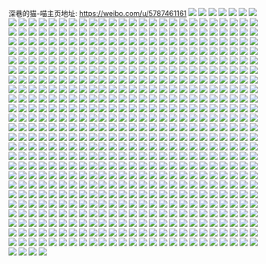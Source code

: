 深巷的猫-喵主页地址: https://weibo.com/u/5787461161 
![](https://wx4.sinaimg.cn/mw2000/006jFB1Lly1h9i7nn8jxaj335s1zgkjm.jpg) 
![](https://wx4.sinaimg.cn/mw2000/006jFB1Lly1h9i7npfl8xj32dc35sb2b.jpg) 
![](https://wx4.sinaimg.cn/mw2000/006jFB1Lly1h9i7nr2767j335s2dcb2a.jpg) 
![](https://wx4.sinaimg.cn/mw2000/006jFB1Lly1h9i7nux108j335s2dcnpf.jpg) 
![](https://wx4.sinaimg.cn/mw2000/006jFB1Lly1h9i7nj9hfej31401z47od.jpg) 
![](https://wx4.sinaimg.cn/mw2000/006jFB1Lly1h9i7nw8dfgj31401z4b29.jpg) 
![](https://wx4.sinaimg.cn/mw2000/006jFB1Lly1h9i7nxz7rxj335s2dcb2b.jpg) 
![](https://wx4.sinaimg.cn/mw2000/006jFB1Lly1h9i7nyks0gj31hc0u04h3.jpg) 
![](https://wx4.sinaimg.cn/mw2000/006jFB1Lly1h9i7nzbjqaj31hc0u0ngh.jpg) 
![](https://wx4.sinaimg.cn/mw2000/006jFB1Lly1h8zpqe78rdj32801o0x6r.jpg) 
![](https://wx4.sinaimg.cn/mw2000/006jFB1Lly1h90z1zqbo4j32801o0x6p.jpg) 
![](https://wx4.sinaimg.cn/mw2000/006jFB1Lly1h90z24pzhyj32801o0kjm.jpg) 
![](https://wx4.sinaimg.cn/mw2000/006jFB1Lly1h90z28lra7j33402c0qv5.jpg) 
![](https://wx4.sinaimg.cn/mw2000/006jFB1Lly1h90z2cy7b5j32801o0qv6.jpg) 
![](https://wx4.sinaimg.cn/mw2000/006jFB1Lly1h90z2hsp7aj32801o0kjm.jpg) 
![](https://wx4.sinaimg.cn/mw2000/006jFB1Lly1h8s3uwf9yhj335s2dc7wk.jpg) 
![](https://wx4.sinaimg.cn/mw2000/006jFB1Lly1h8s3uyw3yaj34682u8x6r.jpg) 
![](https://wx4.sinaimg.cn/mw2000/006jFB1Lly1h8s3v0q01ej335s2dcqv7.jpg) 
![](https://wx4.sinaimg.cn/mw2000/006jFB1Lly1h8s3v2753tj335s2dcb2b.jpg) 
![](https://wx4.sinaimg.cn/mw2000/006jFB1Lly1h8mzy79xqnj31o0280x6p.jpg) 
![](https://wx4.sinaimg.cn/mw2000/006jFB1Lly1h8mzyadaf1j31o02804qq.jpg) 
![](https://wx4.sinaimg.cn/mw2000/006jFB1Lly1h8mzyblhlcj31o02801ky.jpg) 
![](https://wx4.sinaimg.cn/mw2000/006jFB1Lly1h8mzycs2g6j31o02804qq.jpg) 
![](https://wx4.sinaimg.cn/mw2000/006jFB1Lly1h8mzye77vaj31o02801ky.jpg) 
![](https://wx4.sinaimg.cn/mw2000/006jFB1Lly1h8mzyf89v4j316q1xiqv5.jpg) 
![](https://wx4.sinaimg.cn/mw2000/006jFB1Lly1h84fg8i0t4j34682u8e84.jpg) 
![](https://wx4.sinaimg.cn/mw2000/006jFB1Lly1h84fga25ifj34682u8b2b.jpg) 
![](https://wx4.sinaimg.cn/mw2000/006jFB1Lly1h84fgbn6h4j34682u81kz.jpg) 
![](https://wx4.sinaimg.cn/mw2000/006jFB1Lly1h84fgd9ctfj34682u8hdv.jpg) 
![](https://wx4.sinaimg.cn/mw2000/006jFB1Lly1h84fgeuxpxj34682u8b2b.jpg) 
![](https://wx4.sinaimg.cn/mw2000/006jFB1Lly1h84fgh0e0nj34682u8b2c.jpg) 
![](https://wx4.sinaimg.cn/mw2000/006jFB1Lly1h84fgihkgmj34682u8u0z.jpg) 
![](https://wx4.sinaimg.cn/mw2000/006jFB1Lly1h84fgkg9icj34682u87wk.jpg) 
![](https://wx4.sinaimg.cn/mw2000/006jFB1Lly1h84fglpt9uj335s2dc1kz.jpg) 
![](https://wx4.sinaimg.cn/mw2000/006jFB1Lgy1h7qrkyauu9j32c0340b2c.jpg) 
![](https://wx4.sinaimg.cn/mw2000/006jFB1Lgy1h7qrl0l6kbj32c0340e83.jpg) 
![](https://wx4.sinaimg.cn/mw2000/006jFB1Lgy1h7qrl2geuoj32c03404qq.jpg) 
![](https://wx4.sinaimg.cn/mw2000/006jFB1Lgy1h7qrl45kx6j32c03404qq.jpg) 
![](https://wx4.sinaimg.cn/mw2000/006jFB1Lgy1h7qrldgstdj32c03407wi.jpg) 
![](https://wx4.sinaimg.cn/mw2000/006jFB1Lgy1h7qrl5y194j32c03407wi.jpg) 
![](https://wx4.sinaimg.cn/mw2000/006jFB1Lgy1h7qrl8be80j33402c01l0.jpg) 
![](https://wx4.sinaimg.cn/mw2000/006jFB1Lgy1h7qrla60kfj32c0340b2a.jpg) 
![](https://wx4.sinaimg.cn/mw2000/006jFB1Lgy1h7qrlbug9sj335s2dchdu.jpg) 
![](https://wx4.sinaimg.cn/mw2000/006jFB1Lly1h5zx7unvx9j335s2dc4ik.jpg) 
![](https://wx4.sinaimg.cn/mw2000/006jFB1Lly1h5zx7xp6iyj335s2dce81.jpg) 
![](https://wx4.sinaimg.cn/mw2000/006jFB1Lly1h5zx7z65n0j335s2dcqdu.jpg) 
![](https://wx4.sinaimg.cn/mw2000/006jFB1Lly1h5zx7zosxjj31kw16oavu.jpg) 
![](https://wx4.sinaimg.cn/mw2000/006jFB1Lly1h4p9y1v7jyj316o1kwnjn.jpg) 
![](https://wx4.sinaimg.cn/mw2000/006jFB1Lly1h4p9y7x8dpj31kw16o1kx.jpg) 
![](https://wx4.sinaimg.cn/mw2000/006jFB1Lly1h4p9yafburj316o1kw1kx.jpg) 
![](https://wx4.sinaimg.cn/mw2000/006jFB1Lly1h4p9ycltv2j316o1kwh8x.jpg) 
![](https://wx4.sinaimg.cn/mw2000/006jFB1Lly1h4p9ydx10uj316o1kwb1v.jpg) 
![](https://wx4.sinaimg.cn/mw2000/006jFB1Lly1h4p9yfpgmdj31kw16ou0u.jpg) 
![](https://wx4.sinaimg.cn/mw2000/006jFB1Lly1h4p9yh9ugnj316o1kw1kx.jpg) 
![](https://wx4.sinaimg.cn/mw2000/006jFB1Lly1h4p9yjnw0pj31kw16o7wh.jpg) 
![](https://wx4.sinaimg.cn/mw2000/006jFB1Lly1h4p9yl1df6j31kw16o7jb.jpg) 
![](https://wx4.sinaimg.cn/mw2000/006jFB1Lly1h3qjyqa7qcj335s35sx6r.jpg) 
![](https://wx4.sinaimg.cn/mw2000/006jFB1Lly1h3qjyu2cicj323v35tb2a.jpg) 
![](https://wx4.sinaimg.cn/mw2000/006jFB1Lly1h3qjyy384lj323v35t1ky.jpg) 
![](https://wx4.sinaimg.cn/mw2000/006jFB1Lly1h3qjz2ord2j323v35t7wi.jpg) 
![](https://wx4.sinaimg.cn/mw2000/006jFB1Lly1h071m7nbl3j332o21s7wi.jpg) 
![](https://wx4.sinaimg.cn/mw2000/006jFB1Lly1h071mccrtpj332o21se82.jpg) 
![](https://wx4.sinaimg.cn/mw2000/006jFB1Lly1h071mhk5etj321s32o1kz.jpg) 
![](https://wx4.sinaimg.cn/mw2000/006jFB1Lly1h071mmhj8rj332o21sx6q.jpg) 
![](https://wx4.sinaimg.cn/mw2000/006jFB1Lly1h071ms6duwj332o21sb2a.jpg) 
![](https://wx4.sinaimg.cn/mw2000/006jFB1Lly1h071mx0ardj332o21s4qq.jpg) 
![](https://wx4.sinaimg.cn/mw2000/006jFB1Lly1h071n0zbl9j321s32ox6q.jpg) 
![](https://wx4.sinaimg.cn/mw2000/006jFB1Lly1h071n65vkpj332o21snpe.jpg) 
![](https://wx4.sinaimg.cn/mw2000/006jFB1Lly1h071n9x5gyj332o21s4qq.jpg) 
![](https://wx4.sinaimg.cn/mw2000/006jFB1Lly1gz84kqzt11j30u0140h0q.jpg) 
![](https://wx4.sinaimg.cn/mw2000/006jFB1Lly1gz84krnmzej31400u0wrl.jpg) 
![](https://wx4.sinaimg.cn/mw2000/006jFB1Lly1gz84kssfyrj31400u0dww.jpg) 
![](https://wx4.sinaimg.cn/mw2000/006jFB1Lly1gz84kte3hlj30u0140dvv.jpg) 
![](https://wx4.sinaimg.cn/mw2000/006jFB1Lly1gz2hxfejwyj30u018zqeb.jpg) 
![](https://wx4.sinaimg.cn/mw2000/006jFB1Lly1gyyau3s6bpj30u011odor.jpg) 
![](https://wx4.sinaimg.cn/mw2000/006jFB1Lly1gyyau4ajnlj30u0140qb5.jpg) 
![](https://wx4.sinaimg.cn/mw2000/006jFB1Lly1gyyau5c3caj31400u0tko.jpg) 
![](https://wx4.sinaimg.cn/mw2000/006jFB1Lly1gyyau69lhdj30he0scgpn.jpg) 
![](https://wx4.sinaimg.cn/mw2000/006jFB1Lly1gyxa2o1x07j31400u0dlx.jpg) 
![](https://wx4.sinaimg.cn/mw2000/006jFB1Lly1gyxa2oi2dwj30u0140qcf.jpg) 
![](https://wx4.sinaimg.cn/mw2000/006jFB1Lly1gyxa2opqm9j30he0scgpn.jpg) 
![](https://wx4.sinaimg.cn/mw2000/006jFB1Lly1gyxa2pbzwjj30u0140tie.jpg) 
![](https://wx4.sinaimg.cn/mw2000/006jFB1Lly1gyxa2q33laj30u01407dn.jpg) 
![](https://wx4.sinaimg.cn/mw2000/006jFB1Lly1gyxa2r6qlbj30u0140wnf.jpg) 
![](https://wx4.sinaimg.cn/mw2000/006jFB1Lly1gykdcj7z4xj30u01407cw.jpg) 
![](https://wx4.sinaimg.cn/mw2000/006jFB1Lly1gykdclj58uj32dc35s4qq.jpg) 
![](https://wx4.sinaimg.cn/mw2000/006jFB1Lly1gyfc8t4ccej31400u0dqe.jpg) 
![](https://wx4.sinaimg.cn/mw2000/006jFB1Lly1gyfc8s1dwyj30w01u0n7d.jpg) 
![](https://wx4.sinaimg.cn/mw2000/006jFB1Lly1gyfc8tiiqzj30u0140k0t.jpg) 
![](https://wx4.sinaimg.cn/mw2000/006jFB1Lly1gyfc8uaj0wj31400u0wvr.jpg) 
![](https://wx4.sinaimg.cn/mw2000/006jFB1Lly1gyfc8skxgnj30w01u07cd.jpg) 
![](https://wx4.sinaimg.cn/mw2000/006jFB1Lly1gyfc8urqoqj31400u0n9r.jpg) 
![](https://wx4.sinaimg.cn/mw2000/006jFB1Lly1gyfc8vbd9uj30u0140dnk.jpg) 
![](https://wx4.sinaimg.cn/mw2000/006jFB1Lly1gyfc8x2wi9j34682u87wj.jpg) 
![](https://wx4.sinaimg.cn/mw2000/006jFB1Lly1gyfc8vma69j30pv1hc7gb.jpg) 
![](https://wx4.sinaimg.cn/mw2000/006jFB1Lgy1gxwaujy0q8j321s32oe82.jpg) 
![](https://wx4.sinaimg.cn/mw2000/006jFB1Lgy1gxwaunblx7j321s32ohdu.jpg) 
![](https://wx4.sinaimg.cn/mw2000/006jFB1Lgy1gxwaup90uoj31mo1zu4qp.jpg) 
![](https://wx4.sinaimg.cn/mw2000/006jFB1Lgy1gxwausq1b4j332o21sqv6.jpg) 
![](https://wx4.sinaimg.cn/mw2000/006jFB1Lgy1gxwav69dhnj332o21su0x.jpg) 
![](https://wx4.sinaimg.cn/mw2000/006jFB1Lgy1gxwauvz9nkj332o21skjm.jpg) 
![](https://wx4.sinaimg.cn/mw2000/006jFB1Lgy1gxwauz6r08j321s32ohdu.jpg) 
![](https://wx4.sinaimg.cn/mw2000/006jFB1Lgy1gxwav34lezj321s32okjm.jpg) 
![](https://wx4.sinaimg.cn/mw2000/006jFB1Lgy1gxwav9nw88j321s32o4qq.jpg) 
![](https://wx4.sinaimg.cn/mw2000/006jFB1Lgy1gxv0r0dwskj332o21su0x.jpg) 
![](https://wx4.sinaimg.cn/mw2000/006jFB1Lgy1gxv0r3jd2fj321s32ob2a.jpg) 
![](https://wx4.sinaimg.cn/mw2000/006jFB1Lgy1gxv0r6tqsaj332o21sqv6.jpg) 
![](https://wx4.sinaimg.cn/mw2000/006jFB1Lgy1gxv0r938vsj332o21sqv6.jpg) 
![](https://wx4.sinaimg.cn/mw2000/006jFB1Lgy1gxv0rkahqhj335s2dcb2c.jpg) 
![](https://wx4.sinaimg.cn/mw2000/006jFB1Lgy1gxv0rbf8gyj332o21sqv6.jpg) 
![](https://wx4.sinaimg.cn/mw2000/006jFB1Lgy1gxv0rdu9lhj321r33oqv6.jpg) 
![](https://wx4.sinaimg.cn/mw2000/006jFB1Lgy1gxv0rhfgbqj332o21s7wj.jpg) 
![](https://wx4.sinaimg.cn/mw2000/006jFB1Lgy1gxv0qxcgihj32tc240npd.jpg) 
![](https://wx4.sinaimg.cn/mw2000/006jFB1Lly1gxp8foy1qvj30u0140guj.jpg) 
![](https://wx4.sinaimg.cn/mw2000/006jFB1Lly1gxp8fpcn03j30u0140n2z.jpg) 
![](https://wx4.sinaimg.cn/mw2000/006jFB1Lly1gxcg80bkhsj321s32oqv5.jpg) 
![](https://wx4.sinaimg.cn/mw2000/006jFB1Lly1gxcg826dotj332o21snpe.jpg) 
![](https://wx4.sinaimg.cn/mw2000/006jFB1Lly1gxcg84fpbbj321s32o4qq.jpg) 
![](https://wx4.sinaimg.cn/mw2000/006jFB1Lly1gxcg86sbjcj332o21s7wi.jpg) 
![](https://wx4.sinaimg.cn/mw2000/006jFB1Lly1gxcg8ia03sj332o21s4qp.jpg) 
![](https://wx4.sinaimg.cn/mw2000/006jFB1Lly1gxcg8a2leij321s32o1ky.jpg) 
![](https://wx4.sinaimg.cn/mw2000/006jFB1Lly1gxcg8c8mrxj321s32ob2a.jpg) 
![](https://wx4.sinaimg.cn/mw2000/006jFB1Lly1gxcg8ebfb7j321s32o1ky.jpg) 
![](https://wx4.sinaimg.cn/mw2000/006jFB1Lly1gxcg8gmksej321s32ou0x.jpg) 
![](https://wx4.sinaimg.cn/mw2000/006jFB1Lly1gx9mtyitp0j332o21s4qq.jpg) 
![](https://wx4.sinaimg.cn/mw2000/006jFB1Lly1gx9mu2ws74j332o21snpd.jpg) 
![](https://wx4.sinaimg.cn/mw2000/006jFB1Lly1gx9mu4h1chj332o21s4qq.jpg) 
![](https://wx4.sinaimg.cn/mw2000/006jFB1Lly1gx9mu6p5o5j332o21s4qq.jpg) 
![](https://wx4.sinaimg.cn/mw2000/006jFB1Lly1gx9mu0vklij32c0340x6q.jpg) 
![](https://wx4.sinaimg.cn/mw2000/006jFB1Lly1gx9mu92wu4j332o21s1ky.jpg) 
![](https://wx4.sinaimg.cn/mw2000/006jFB1Lly1gx9mub95yzj332o21sqv5.jpg) 
![](https://wx4.sinaimg.cn/mw2000/006jFB1Lly1gx9mud1ysej332o21sb2a.jpg) 
![](https://wx4.sinaimg.cn/mw2000/006jFB1Lly1gx9muf8c2ej332o21s1ky.jpg) 
![](https://wx4.sinaimg.cn/mw2000/006jFB1Lly1gwmw6cjfmmj31400u0wmv.jpg) 
![](https://wx4.sinaimg.cn/mw2000/006jFB1Lly1gwmw6gwmvrj33402c01kz.jpg) 
![](https://wx4.sinaimg.cn/mw2000/006jFB1Lly1gwmw6ju22uj32ml22ix6p.jpg) 
![](https://wx4.sinaimg.cn/mw2000/006jFB1Lly1gwmw6nm5i9j32l61tce82.jpg) 
![](https://wx4.sinaimg.cn/mw2000/006jFB1Lly1gwmw6r74i0j32801o0b2a.jpg) 
![](https://wx4.sinaimg.cn/mw2000/006jFB1Lly1gwmw6v6z85j33402c01kz.jpg) 
![](https://wx4.sinaimg.cn/mw2000/006jFB1Lly1gwmw6xc1s5j30zi1bek7q.jpg) 
![](https://wx4.sinaimg.cn/mw2000/006jFB1Lly1gwmw71xpgqj34kg2204qs.jpg) 
![](https://wx4.sinaimg.cn/mw2000/006jFB1Lly1gwmw78n9vvj32801o07wi.jpg) 
![](https://wx4.sinaimg.cn/mw2000/006jFB1Lly1gw9srddxlxj334022okjm.jpg) 
![](https://wx4.sinaimg.cn/mw2000/006jFB1Lly1gw9srens2aj30ij0rsn39.jpg) 
![](https://wx4.sinaimg.cn/mw2000/006jFB1Lly1gw9srlnzfxj334022oqv6.jpg) 
![](https://wx4.sinaimg.cn/mw2000/006jFB1Lly1gw9srxi9v1j322o340x6r.jpg) 
![](https://wx4.sinaimg.cn/mw2000/006jFB1Lly1gw9sr4qka7j332o21skjl.jpg) 
![](https://wx4.sinaimg.cn/mw2000/006jFB1Lly1gw9ss7niwoj322o340u0z.jpg) 
![](https://wx4.sinaimg.cn/mw2000/006jFB1Lly1gw9sslhf3pj334022ohdv.jpg) 
![](https://wx4.sinaimg.cn/mw2000/006jFB1Lly1gw9ssu9zwsj322o340x6q.jpg) 
![](https://wx4.sinaimg.cn/mw2000/006jFB1Lly1gw9st5uxzoj334022ou0z.jpg) 
![](https://wx4.sinaimg.cn/mw2000/006jFB1Lly1gudkz2cbg2j634022oqv702.jpg) 
![](https://wx4.sinaimg.cn/mw2000/006jFB1Lly1gudkyxzyowj622o3401kz02.jpg) 
![](https://wx4.sinaimg.cn/mw2000/006jFB1Lly1gudkyzb1n8j634022ob2a02.jpg) 
![](https://wx4.sinaimg.cn/mw2000/006jFB1Lly1gudkz3npsij634022o1kz02.jpg) 
![](https://wx4.sinaimg.cn/mw2000/006jFB1Lly1gudkz63jumj622o340npe02.jpg) 
![](https://wx4.sinaimg.cn/mw2000/006jFB1Lly1gudkz7i74yj622o340e8402.jpg) 
![](https://wx4.sinaimg.cn/mw2000/006jFB1Lly1gudkz4td4dj622o340qv602.jpg) 
![](https://wx4.sinaimg.cn/mw2000/006jFB1Lly1gudkzao9uqj621o3404qs02.jpg) 
![](https://wx4.sinaimg.cn/mw2000/006jFB1Lly1gudkz93zorj634022ohdu02.jpg) 
![](https://wx4.sinaimg.cn/mw2000/006jFB1Lly1gtosiu3nifj31qo2bku0x.jpg) 
![](https://wx4.sinaimg.cn/mw2000/006jFB1Lly1gtosiv5ibzj31qo2bk4qq.jpg) 
![](https://wx4.sinaimg.cn/mw2000/006jFB1Lly1gt81quy52nj31qo2bk7wh.jpg) 
![](https://wx4.sinaimg.cn/mw2000/006jFB1Lly1gstitmjoaaj30o01hcn9m.jpg) 
![](https://wx4.sinaimg.cn/mw2000/006jFB1Lly1grqskmi768j30q51hc4qp.jpg) 
![](https://wx4.sinaimg.cn/mw2000/006jFB1Lly1grqskoqj9pj31hc0q51kx.jpg) 
![](https://wx4.sinaimg.cn/mw2000/006jFB1Lly1grjrcw0pa4j31401h07m3.jpg) 
![](https://wx4.sinaimg.cn/mw2000/006jFB1Lgy1gqqd0so7h4j31401h8kfx.jpg) 
![](https://wx4.sinaimg.cn/mw2000/006jFB1Lgy1gqqd0xnzn7j31qo2bkqv6.jpg) 
![](https://wx4.sinaimg.cn/mw2000/006jFB1Lgy1gqqd0z7wwvj31412gw7sq.jpg) 
![](https://wx4.sinaimg.cn/mw2000/006jFB1Lgy1gqqd18qietj31ho1zk7wj.jpg) 
![](https://wx4.sinaimg.cn/mw2000/006jFB1Lgy1gqo0s5s5uxj322o3407wk.jpg) 
![](https://wx4.sinaimg.cn/mw2000/006jFB1Lgy1gqo0sf8t7nj31400u04qp.jpg) 
![](https://wx4.sinaimg.cn/mw2000/006jFB1Lgy1gqo0s8q98sj3340340e85.jpg) 
![](https://wx4.sinaimg.cn/mw2000/006jFB1Lgy1gqo0sfzg4jj31400u0kjl.jpg) 
![](https://wx4.sinaimg.cn/mw2000/006jFB1Lgy1gqo0sijcjrj30u01401kt.jpg) 
![](https://wx4.sinaimg.cn/mw2000/006jFB1Lgy1gqo0seerboj322o340b2d.jpg) 
![](https://wx4.sinaimg.cn/mw2000/006jFB1Lgy1gqo0schwomj322o340qv8.jpg) 
![](https://wx4.sinaimg.cn/mw2000/006jFB1Lgy1gqo0shtxdkj32bk1qokjp.jpg) 
![](https://wx4.sinaimg.cn/mw2000/006jFB1Lgy1gqo0sajo4cj322o340x6s.jpg) 
![](https://wx4.sinaimg.cn/mw2000/006jFB1Lgy1gqnqjgbofrj34kg220hdw.jpg) 
![](https://wx4.sinaimg.cn/mw2000/006jFB1Lgy1gqnqjhhgeaj30u0140kjl.jpg) 
![](https://wx4.sinaimg.cn/mw2000/006jFB1Lgy1gqnqjifdtej31400u0qv5.jpg) 
![](https://wx4.sinaimg.cn/mw2000/006jFB1Lgy1gqnqjl04imj34kg220b2h.jpg) 
![](https://wx4.sinaimg.cn/mw2000/006jFB1Lgy1gqmjpw3obwj31400u0hdt.jpg) 
![](https://wx4.sinaimg.cn/mw2000/006jFB1Lgy1gqmjq0pjchj31400u0e82.jpg) 
![](https://wx4.sinaimg.cn/mw2000/006jFB1Lgy1gqmjq4f0tfj30u01401ky.jpg) 
![](https://wx4.sinaimg.cn/mw2000/006jFB1Lgy1gqmjqggmgtj34kg220b2g.jpg) 
![](https://wx4.sinaimg.cn/mw2000/006jFB1Lgy1gqmjrw5cm0j30u01401kx.jpg) 
![](https://wx4.sinaimg.cn/mw2000/006jFB1Lgy1gqmjqs1q62j32204kg7wo.jpg) 
![](https://wx4.sinaimg.cn/mw2000/006jFB1Lgy1gqmjr3rx1hj32204kgu13.jpg) 
![](https://wx4.sinaimg.cn/mw2000/006jFB1Lgy1gqmjrhunxcj31400u01ky.jpg) 
![](https://wx4.sinaimg.cn/mw2000/006jFB1Lgy1gqmjrrbbxgj30u0140u0x.jpg) 
![](https://wx4.sinaimg.cn/mw2000/006jFB1Lly1gqchl92qipj322o340x6v.jpg) 
![](https://wx4.sinaimg.cn/mw2000/006jFB1Lly1gqchlaaf9ij334022onpf.jpg) 
![](https://wx4.sinaimg.cn/mw2000/006jFB1Lly1gqchlbie56j322o340e84.jpg) 
![](https://wx4.sinaimg.cn/mw2000/006jFB1Lly1gqchld40fmj334022ob2c.jpg) 
![](https://wx4.sinaimg.cn/mw2000/006jFB1Lly1gqchl7a94ej334022ox6r.jpg) 
![](https://wx4.sinaimg.cn/mw2000/006jFB1Lly1gqchleibgkj334022o4qt.jpg) 
![](https://wx4.sinaimg.cn/mw2000/006jFB1Lly1gqchlfumbgj322o340qv9.jpg) 
![](https://wx4.sinaimg.cn/mw2000/006jFB1Lly1gqchlhgpokj334022okjq.jpg) 
![](https://wx4.sinaimg.cn/mw2000/006jFB1Lly1gqchli2zttj30u01407a4.jpg) 
![](https://wx4.sinaimg.cn/mw2000/006jFB1Lly1gq8wo6rritj321f220u0x.jpg) 
![](https://wx4.sinaimg.cn/mw2000/006jFB1Lly1gq7u7rfnfjj31402gwamk.jpg) 
![](https://wx4.sinaimg.cn/mw2000/006jFB1Lly1gq5zt1enx5j34kg2207wm.jpg) 
![](https://wx4.sinaimg.cn/mw2000/006jFB1Lly1gq5zt53hvaj32204kgb2h.jpg) 
![](https://wx4.sinaimg.cn/mw2000/006jFB1Lly1gq5zt7b3rsj34kg220qv9.jpg) 
![](https://wx4.sinaimg.cn/mw2000/006jFB1Lly1gq5zt9hhfqj34kg220u12.jpg) 
![](https://wx4.sinaimg.cn/mw2000/006jFB1Lly1gq5ztbybb4j32204kgnpi.jpg) 
![](https://wx4.sinaimg.cn/mw2000/006jFB1Lly1gq5zte2q2xj34kg220kjq.jpg) 
![](https://wx4.sinaimg.cn/mw2000/006jFB1Lly1gq5zqwslxdj30u01o0dk6.jpg) 
![](https://wx4.sinaimg.cn/mw2000/006jFB1Lly1gq5zqx5gf4j30u00mijv3.jpg) 
![](https://wx4.sinaimg.cn/mw2000/006jFB1Lly1gq2lc4olt4j31402gwdlv.jpg) 
![](https://wx4.sinaimg.cn/mw2000/006jFB1Lly1gq2lc5jn89j31402gwaw4.jpg) 
![](https://wx4.sinaimg.cn/mw2000/006jFB1Lly1gptv63ef54j32204kg1l2.jpg) 
![](https://wx4.sinaimg.cn/mw2000/006jFB1Lly1gptv7ecrvoj34kg220e86.jpg) 
![](https://wx4.sinaimg.cn/mw2000/006jFB1Lly1gptv7pvmd6j34kg2201l2.jpg) 
![](https://wx4.sinaimg.cn/mw2000/006jFB1Lly1gptv7wbkswj32204kgb2c.jpg) 
![](https://wx4.sinaimg.cn/mw2000/006jFB1Lly1gppezns9r8j322020xe82.jpg) 
![](https://wx4.sinaimg.cn/mw2000/006jFB1Lly1gppezpdevnj32203nrb2b.jpg) 
![](https://wx4.sinaimg.cn/mw2000/006jFB1Lly1gppezqsblvj32204kghdw.jpg) 
![](https://wx4.sinaimg.cn/mw2000/006jFB1Lly1gppezsi29cj34kg2204qu.jpg) 
![](https://wx4.sinaimg.cn/mw2000/006jFB1Lly1gp31yse94gj30u014chdt.jpg) 
![](https://wx4.sinaimg.cn/mw2000/006jFB1Lly1gp31yw5wc1j30u0140qv5.jpg) 
![](https://wx4.sinaimg.cn/mw2000/006jFB1Lly1gp31z0yw5ij30u01401ky.jpg) 
![](https://wx4.sinaimg.cn/mw2000/006jFB1Lly1gp31z3vfzbj30u0140qv5.jpg) 
![](https://wx4.sinaimg.cn/mw2000/006jFB1Lly1gp31z7kmlxj30u0140u0x.jpg) 
![](https://wx4.sinaimg.cn/mw2000/006jFB1Lly1gp31zamcjfj30u0140kjl.jpg) 
![](https://wx4.sinaimg.cn/mw2000/006jFB1Lly1gp0of9fvbxj334022o4qu.jpg) 
![](https://wx4.sinaimg.cn/mw2000/006jFB1Lly1gp0ofdu4laj334022o7wm.jpg) 
![](https://wx4.sinaimg.cn/mw2000/006jFB1Lly1gp0ofgiimfj334022onpf.jpg) 
![](https://wx4.sinaimg.cn/mw2000/006jFB1Lly1gp0ofjhtdqj334022okjp.jpg) 
![](https://wx4.sinaimg.cn/mw2000/006jFB1Lly1goysagmergj30u0140u0x.jpg) 
![](https://wx4.sinaimg.cn/mw2000/006jFB1Lly1goysahdfg2j30u014ctsb.jpg) 
![](https://wx4.sinaimg.cn/mw2000/006jFB1Lly1goysaezfmdj30u0140hdt.jpg) 
![](https://wx4.sinaimg.cn/mw2000/006jFB1Lly1goysai2kcjj30u014gtpv.jpg) 
![](https://wx4.sinaimg.cn/mw2000/006jFB1Lly1goysam50qxj30u0140x62.jpg) 
![](https://wx4.sinaimg.cn/mw2000/006jFB1Lly1goysan989jj30u0140qv5.jpg) 
![](https://wx4.sinaimg.cn/mw2000/006jFB1Lly1goysaj534mj30u014ghdt.jpg) 
![](https://wx4.sinaimg.cn/mw2000/006jFB1Lly1goysanwc2rj31400u0h9z.jpg) 
![](https://wx4.sinaimg.cn/mw2000/006jFB1Lly1goysal0xk2j31db334u0z.jpg) 
![](https://wx4.sinaimg.cn/mw2000/006jFB1Lly1gowyom826ij31og2io7wj.jpg) 
![](https://wx4.sinaimg.cn/mw2000/006jFB1Lly1gowynxk8cdj31og2io7wj.jpg) 
![](https://wx4.sinaimg.cn/mw2000/006jFB1Lly1gowynzk1zvj31og2iohdu.jpg) 
![](https://wx4.sinaimg.cn/mw2000/006jFB1Lly1gowyo1ha4bj31og2io7wi.jpg) 
![](https://wx4.sinaimg.cn/mw2000/006jFB1Lly1gowyojlr37j31og2io1kz.jpg) 
![](https://wx4.sinaimg.cn/mw2000/006jFB1Lly1gowyo5g9j2j31og2ionpe.jpg) 
![](https://wx4.sinaimg.cn/mw2000/006jFB1Lly1gowyoc8kmkj31og2iob2b.jpg) 
![](https://wx4.sinaimg.cn/mw2000/006jFB1Lly1gowyog2eg9j31og2iou0y.jpg) 
![](https://wx4.sinaimg.cn/mw2000/006jFB1Lly1gowynunb4bj32io1og1l0.jpg) 
![](https://wx4.sinaimg.cn/mw2000/006jFB1Lly1gou3axwlioj34kg2207wm.jpg) 
![](https://wx4.sinaimg.cn/mw2000/006jFB1Lly1gou3bqmuoaj34kg2204qv.jpg) 
![](https://wx4.sinaimg.cn/mw2000/006jFB1Lly1gou3cx0ba7j32204kge8a.jpg) 
![](https://wx4.sinaimg.cn/mw2000/006jFB1Lly1gou3d0il4vj32204kg1l1.jpg) 
![](https://wx4.sinaimg.cn/mw2000/006jFB1Lly1goqkmt75wuj32204kgu12.jpg) 
![](https://wx4.sinaimg.cn/mw2000/006jFB1Lly1goqkn1xjpuj34kg2201l1.jpg) 
![](https://wx4.sinaimg.cn/mw2000/006jFB1Lly1goqknds257j34kg220hdz.jpg) 
![](https://wx4.sinaimg.cn/mw2000/006jFB1Lly1goqknuei7uj34kg220b2e.jpg) 
![](https://wx4.sinaimg.cn/mw2000/006jFB1Lly1goev6p0evuj32204kghdv.jpg) 
![](https://wx4.sinaimg.cn/mw2000/006jFB1Lly1godgyopcf8j30o01hc1kx.jpg) 
![](https://wx4.sinaimg.cn/mw2000/006jFB1Lly1godgypwttyj30u01401kx.jpg) 
![](https://wx4.sinaimg.cn/mw2000/006jFB1Lly1go7r7qfscbj30o01hcwyq.jpg) 
![](https://wx4.sinaimg.cn/mw2000/006jFB1Lly1go5v7ic3o3j32204kgx6s.jpg) 
![](https://wx4.sinaimg.cn/mw2000/006jFB1Lly1gnqogxm9ruj31402gw4gt.jpg) 
![](https://wx4.sinaimg.cn/mw2000/006jFB1Lly1gnqqlr1uj6j31402gwkjl.jpg) 
![](https://wx4.sinaimg.cn/mw2000/006jFB1Lly1gnqqlwo1jvj31402gwu0x.jpg) 
![](https://wx4.sinaimg.cn/mw2000/006jFB1Lly1gnqqm1ljlpj30o01hc1kx.jpg) 
![](https://wx4.sinaimg.cn/mw2000/006jFB1Lly1gnpxo3awifj34kg220u11.jpg) 
![](https://wx4.sinaimg.cn/mw2000/006jFB1Lly1gnpxolxewhj34kg2201l3.jpg) 
![](https://wx4.sinaimg.cn/mw2000/006jFB1Lly1gnpxoxap5hj34kg220hdy.jpg) 
![](https://wx4.sinaimg.cn/mw2000/006jFB1Lly1gnpxp6shfuj34kg2204qs.jpg) 
![](https://wx4.sinaimg.cn/mw2000/006jFB1Lly1gnpxpaqpqvj30u0140e81.jpg) 
![](https://wx4.sinaimg.cn/mw2000/006jFB1Lly1gnpxpp1h7lj32204kg7wn.jpg) 
![](https://wx4.sinaimg.cn/mw2000/006jFB1Lly1gnpxq2nl8pj34kg220qv9.jpg) 
![](https://wx4.sinaimg.cn/mw2000/006jFB1Lly1gnpxqn2h1dj34kg220hdz.jpg) 
![](https://wx4.sinaimg.cn/mw2000/006jFB1Lly1gnpxr3hy7xj34kg220e87.jpg) 
![](https://wx4.sinaimg.cn/mw2000/006jFB1Lly1gnkduc3rvmj30eu0m8jtx.jpg) 
![](https://wx4.sinaimg.cn/mw2000/006jFB1Lly1gnfxuoc44tj30ku0fewoq.jpg) 
![](https://wx4.sinaimg.cn/mw2000/006jFB1Lly1gn1eiust1mj30qg16y4ab.jpg) 
![](https://wx4.sinaimg.cn/mw2000/006jFB1Lly1gn1eiv8k2fj30as06jaac.jpg) 
![](https://wx4.sinaimg.cn/mw2000/006jFB1Lly1gn1eivexm3j30b006974m.jpg) 
![](https://wx4.sinaimg.cn/mw2000/006jFB1Lly1gn1eivmxg6j30qa140ana.jpg) 
![](https://wx4.sinaimg.cn/mw2000/006jFB1Lly1gmuhboas95j30u01407wh.jpg) 
![](https://wx4.sinaimg.cn/mw2000/006jFB1Lly1gmuhboxpouj30u01404qp.jpg) 
![](https://wx4.sinaimg.cn/mw2000/006jFB1Lly1gmuhbpdx3nj30u01404qp.jpg) 
![](https://wx4.sinaimg.cn/mw2000/006jFB1Lly1gmuhbpw0pxj30u01401kx.jpg) 
![](https://wx4.sinaimg.cn/mw2000/006jFB1Lly1gmhr4z5udvj30u01404qp.jpg) 
![](https://wx4.sinaimg.cn/mw2000/006jFB1Lly1gmhr4zoznqj30u01404qp.jpg) 
![](https://wx4.sinaimg.cn/mw2000/006jFB1Lly1gmhr504b4lj30u01404qp.jpg) 
![](https://wx4.sinaimg.cn/mw2000/006jFB1Lly1gmhr50tc2fj30u0140kir.jpg) 
![](https://wx4.sinaimg.cn/mw2000/006jFB1Lly1gmbve5cg0pj32zs400e87.jpg) 
![](https://wx4.sinaimg.cn/mw2000/006jFB1Lly1gm7bfpgnmjj30u0140no7.jpg) 
![](https://wx4.sinaimg.cn/mw2000/006jFB1Lly1gm7bfq77bbj30u01404qp.jpg) 
![](https://wx4.sinaimg.cn/mw2000/006jFB1Lly1gm7bfqm8lhj30u0140b18.jpg) 
![](https://wx4.sinaimg.cn/mw2000/006jFB1Lly1gm7bfr3ihxj30u0140e81.jpg) 
![](https://wx4.sinaimg.cn/mw2000/006jFB1Lly1gm7bfrmfn8j30u01404q1.jpg) 
![](https://wx4.sinaimg.cn/mw2000/006jFB1Lly1gm7bfs63byj30u0140e81.jpg) 
![](https://wx4.sinaimg.cn/mw2000/006jFB1Lly1gm7bfso39vj30u01404qp.jpg) 
![](https://wx4.sinaimg.cn/mw2000/006jFB1Lly1gm7bft84o8j30u01404pr.jpg) 
![](https://wx4.sinaimg.cn/mw2000/006jFB1Lly1gm7bftlwwdj30u0140h8q.jpg) 
![](https://wx4.sinaimg.cn/mw2000/006jFB1Lly1glteycjdd8j33342bc4qr.jpg) 
![](https://wx4.sinaimg.cn/mw2000/006jFB1Lly1glteydy0jtj33342bcx6q.jpg) 
![](https://wx4.sinaimg.cn/mw2000/006jFB1Lly1glteyfqunoj32bc3344qr.jpg) 
![](https://wx4.sinaimg.cn/mw2000/006jFB1Lly1glteyg8b7tj30on1hcavf.jpg) 
![](https://wx4.sinaimg.cn/mw2000/006jFB1Lly1glm6cokiamj33342bcb2b.jpg) 
![](https://wx4.sinaimg.cn/mw2000/006jFB1Lly1glm6dldx6dj33342bcnpf.jpg) 
![](https://wx4.sinaimg.cn/mw2000/006jFB1Lly1gllbobm217j32bc334npf.jpg) 
![](https://wx4.sinaimg.cn/mw2000/006jFB1Lly1gllbofwhs0j32bc334x6r.jpg) 
![](https://wx4.sinaimg.cn/mw2000/006jFB1Lly1gllbohxrqgj30u0140b29.jpg) 
![](https://wx4.sinaimg.cn/mw2000/006jFB1Lly1gllbokqjowj31ry1sckjm.jpg) 
![](https://wx4.sinaimg.cn/mw2000/006jFB1Lly1glhmsnnt8gj32bc3341kz.jpg) 
![](https://wx4.sinaimg.cn/mw2000/006jFB1Lly1glhmspa48jj30on1hce2i.jpg) 
![](https://wx4.sinaimg.cn/mw2000/006jFB1Lly1gl4wjwgmu8j32bc3341kz.jpg) 
![](https://wx4.sinaimg.cn/mw2000/006jFB1Lly1gl4wjzgbosj32bc334e83.jpg) 
![](https://wx4.sinaimg.cn/mw2000/006jFB1Lly1gl4wk23d0wj32bc334qv6.jpg) 
![](https://wx4.sinaimg.cn/mw2000/006jFB1Lly1gl4wk4gzc5j33342bc7wi.jpg) 
![](https://wx4.sinaimg.cn/mw2000/006jFB1Lly1gl2eci955ij30go0gowey.jpg) 
![](https://wx4.sinaimg.cn/mw2000/006jFB1Lly1gkwkieiuhpj33342bckjp.jpg) 
![](https://wx4.sinaimg.cn/mw2000/006jFB1Lly1gkwkigw4orj32bc334e82.jpg) 
![](https://wx4.sinaimg.cn/mw2000/006jFB1Lly1gkqo2x0yidj33342bchdu.jpg) 
![](https://wx4.sinaimg.cn/mw2000/006jFB1Lly1gkqo303w4cj33342bcnpe.jpg) 
![](https://wx4.sinaimg.cn/mw2000/006jFB1Lly1gkqo34khtej32bc3347wj.jpg) 
![](https://wx4.sinaimg.cn/mw2000/006jFB1Lly1gkqo36r58ej32bc3341kz.jpg) 
![](https://wx4.sinaimg.cn/mw2000/006jFB1Lly1gkp0rv56o6j32bc3344qr.jpg) 
![](https://wx4.sinaimg.cn/mw2000/006jFB1Lly1gkp0ryve8ej32bc334npe.jpg) 
![](https://wx4.sinaimg.cn/mw2000/006jFB1Lly1gkp0s447lqj32bc334e83.jpg) 
![](https://wx4.sinaimg.cn/mw2000/006jFB1Lly1gkp0s6918oj32bc3344qq.jpg) 
![](https://wx4.sinaimg.cn/mw2000/006jFB1Lly1gkn6n7v59vj32bc334npf.jpg) 
![](https://wx4.sinaimg.cn/mw2000/006jFB1Lly1gkn6nba4opj32bc334b2b.jpg) 
![](https://wx4.sinaimg.cn/mw2000/006jFB1Lly1gkgstrqf6mj33342bckjm.jpg) 
![](https://wx4.sinaimg.cn/mw2000/006jFB1Lly1gkgstvbhw9j32bc3344qq.jpg) 
![](https://wx4.sinaimg.cn/mw2000/006jFB1Lly1gkgstz9q2dj32bc3347wi.jpg) 
![](https://wx4.sinaimg.cn/mw2000/006jFB1Lly1gkgsu54y74j32bc334b2b.jpg) 
![](https://wx4.sinaimg.cn/mw2000/006jFB1Lly1gke3xyc0ypj32bc334qv6.jpg) 
![](https://wx4.sinaimg.cn/mw2000/006jFB1Lly1gke3y2nw56j32bc334qv6.jpg) 
![](https://wx4.sinaimg.cn/mw2000/006jFB1Lly1gke3y6dymhj32bc3341kz.jpg) 
![](https://wx4.sinaimg.cn/mw2000/006jFB1Lly1gke3y9nyimj32bc334qv6.jpg) 
![](https://wx4.sinaimg.cn/mw2000/006jFB1Lly1gk8vih15ybj32bc334b2a.jpg) 
![](https://wx4.sinaimg.cn/mw2000/006jFB1Lly1gk8vil4emdj33342bc4qr.jpg) 
![](https://wx4.sinaimg.cn/mw2000/006jFB1Lly1gk8vioag9sj32bc3341kz.jpg) 
![](https://wx4.sinaimg.cn/mw2000/006jFB1Lly1gk8vipqrhoj30u0140khx.jpg) 
![](https://wx4.sinaimg.cn/mw2000/006jFB1Lly1gk6zcfj2ocj32bc334e82.jpg) 
![](https://wx4.sinaimg.cn/mw2000/006jFB1Lly1gk6zchpzwgj32bc334kjm.jpg) 
![](https://wx4.sinaimg.cn/mw2000/006jFB1Lly1gk6zcjepe8j32bc334b2a.jpg) 
![](https://wx4.sinaimg.cn/mw2000/006jFB1Lly1gk6zckh9hrj30u01407wh.jpg) 
![](https://wx4.sinaimg.cn/mw2000/006jFB1Lly1gjx7bwvsu6j31400u0e81.jpg) 
![](https://wx4.sinaimg.cn/mw2000/006jFB1Lly1gjx7bxj3arj30u01407wh.jpg) 
![](https://wx4.sinaimg.cn/mw2000/006jFB1Lly1gjx7byfa3yj31400u07wh.jpg) 
![](https://wx4.sinaimg.cn/mw2000/006jFB1Lly1gjx7bz252oj31400u0e81.jpg) 
![](https://wx4.sinaimg.cn/mw2000/006jFB1Lly1gjx7bzo4h8j31400u0e81.jpg) 
![](https://wx4.sinaimg.cn/mw2000/006jFB1Lly1gjx7c13iwyj30u01401kx.jpg) 
![](https://wx4.sinaimg.cn/mw2000/006jFB1Lly1gjrb4emdzlj31400u0kjl.jpg) 
![](https://wx4.sinaimg.cn/mw2000/006jFB1Lly1gjrb4fh719j30u0140e81.jpg) 
![](https://wx4.sinaimg.cn/mw2000/006jFB1Lly1gjmrzr9qzsj30u0140hcv.jpg) 
![](https://wx4.sinaimg.cn/mw2000/006jFB1Lly1gja4njjnz8j30ov0znav7.jpg) 
![](https://wx4.sinaimg.cn/mw2000/006jFB1Lly1gja4nk88r0j30u0140wxi.jpg) 
![](https://wx4.sinaimg.cn/mw2000/006jFB1Lly1gja4nlawgwj30u01404qp.jpg) 
![](https://wx4.sinaimg.cn/mw2000/006jFB1Lly1gja4nmbkc9j30u01404qp.jpg) 
![](https://wx4.sinaimg.cn/mw2000/006jFB1Lly1gj584vvnxjj32bc3347wm.jpg) 
![](https://wx4.sinaimg.cn/mw2000/006jFB1Lly1gj584yc0r5j32bc334x6q.jpg) 
![](https://wx4.sinaimg.cn/mw2000/006jFB1Lly1giqicud55dj33342bcx6r.jpg) 
![](https://wx4.sinaimg.cn/mw2000/006jFB1Lly1giqid04zi9j32bc3341kz.jpg) 
![](https://wx4.sinaimg.cn/mw2000/006jFB1Lly1gioudynsiaj31400u0qq6.jpg) 
![](https://wx4.sinaimg.cn/mw2000/006jFB1Lly1gika2jb7d4j32bc3341kz.jpg) 
![](https://wx4.sinaimg.cn/mw2000/006jFB1Lly1gika2ooatzj32bc334npf.jpg) 
![](https://wx4.sinaimg.cn/mw2000/006jFB1Lly1gihyw4voaaj33342bc1l2.jpg) 
![](https://wx4.sinaimg.cn/mw2000/006jFB1Lly1gihywcdxhbj32bc334b2b.jpg) 
![](https://wx4.sinaimg.cn/mw2000/006jFB1Lly1gihywiidbrj31w02ioqv6.jpg) 
![](https://wx4.sinaimg.cn/mw2000/006jFB1Lly1gihywlsnbkj30u01407wh.jpg) 
![](https://wx4.sinaimg.cn/mw2000/006jFB1Lly1gigxd8bzg9j32bc334kjn.jpg) 
![](https://wx4.sinaimg.cn/mw2000/006jFB1Lly1gi3f09x1m4j30u01407wh.jpg) 
![](https://wx4.sinaimg.cn/mw2000/006jFB1Lly1gi3f0bqu2qj30u01401kx.jpg) 
![](https://wx4.sinaimg.cn/mw2000/006jFB1Lly1ghcsjhxoivj31400u01kx.jpg) 
![](https://wx4.sinaimg.cn/mw2000/006jFB1Lly1ghcsjjig7oj31400u0e81.jpg) 
![](https://wx4.sinaimg.cn/mw2000/006jFB1Lly1ghbf7x8kssj30u0140npd.jpg) 
![](https://wx4.sinaimg.cn/mw2000/006jFB1Lly1ghbf7w7g4qj31400u0e81.jpg) 
![](https://wx4.sinaimg.cn/mw2000/006jFB1Lly1ghbf7ycxmxj30u01404qp.jpg) 
![](https://wx4.sinaimg.cn/mw2000/006jFB1Lly1ghbf7zj1iaj31400u07wh.jpg) 
![](https://wx4.sinaimg.cn/mw2000/006jFB1Lly1ggxhcfae1aj30u01t04h6.jpg) 
![](https://wx4.sinaimg.cn/mw2000/006jFB1Lly1ggrdqo1yt9j30at09awez.jpg) 
![](https://wx4.sinaimg.cn/mw2000/006jFB1Lly1ggh8y6si84j33k02dc7wj.jpg) 
![](https://wx4.sinaimg.cn/mw2000/006jFB1Lly1ggh8ykzgalj33k02dcx6u.jpg) 
![](https://wx4.sinaimg.cn/mw2000/006jFB1Lly1gg7o707d8bj32dc3k0nph.jpg) 
![](https://wx4.sinaimg.cn/mw2000/006jFB1Lly1gg7o6mcgqwj33k02dc4qt.jpg) 
![](https://wx4.sinaimg.cn/mw2000/006jFB1Lly1gg7o6qs1k4j33k02dchdw.jpg) 
![](https://wx4.sinaimg.cn/mw2000/006jFB1Lly1gg7o6v4twhj33k02dc4qs.jpg) 
![](https://wx4.sinaimg.cn/mw2000/006jFB1Lly1gg7o6h1nwkj33k02dc1kz.jpg) 
![](https://wx4.sinaimg.cn/mw2000/006jFB1Lly1gg7o739w94j334022s1kz.jpg) 
![](https://wx4.sinaimg.cn/mw2000/006jFB1Lly1gg7o76cihmj334022sx6r.jpg) 
![](https://wx4.sinaimg.cn/mw2000/006jFB1Lly1gg7o78nw3xj322l340u0y.jpg) 
![](https://wx4.sinaimg.cn/mw2000/006jFB1Lly1gg7o7ak8rfj322l3404qq.jpg) 
![](https://wx4.sinaimg.cn/mw2000/006jFB1Lly1gfu1biuteuj30u01t0dla.jpg) 
![](https://wx4.sinaimg.cn/mw2000/006jFB1Lly1gfrm509lwqj30u0140x0g.jpg) 
![](https://wx4.sinaimg.cn/mw2000/006jFB1Lly1gfrm50xj3bj31400u0kjl.jpg) 
![](https://wx4.sinaimg.cn/mw2000/006jFB1Lly1gflvxhtrkrj30i011gndl.jpg) 
![](https://wx4.sinaimg.cn/mw2000/006jFB1Lly1gflvxjs65mj30u0140b29.jpg) 
![](https://wx4.sinaimg.cn/mw2000/006jFB1Lly1gflvxosuvqj30u0140tyg.jpg) 
![](https://wx4.sinaimg.cn/mw2000/006jFB1Lly1gflvxkldckj30u01407wh.jpg) 
![](https://wx4.sinaimg.cn/mw2000/006jFB1Lly1gflvxikrbgj30u0140b29.jpg) 
![](https://wx4.sinaimg.cn/mw2000/006jFB1Lly1gflvxlmhzmj30u01407wh.jpg) 
![](https://wx4.sinaimg.cn/mw2000/006jFB1Lly1gflvxo5wwoj30u0140kgg.jpg) 
![](https://wx4.sinaimg.cn/mw2000/006jFB1Lly1gflvxmsrmqj30u01407wh.jpg) 
![](https://wx4.sinaimg.cn/mw2000/006jFB1Lly1gflvxni9lqj30u01407wh.jpg) 
![](https://wx4.sinaimg.cn/mw2000/006jFB1Lly1gf5jy6itqij32bc334hdu.jpg) 
![](https://wx4.sinaimg.cn/mw2000/006jFB1Lly1ge2unjib2oj34hq37ke8b.jpg) 
![](https://wx4.sinaimg.cn/mw2000/006jFB1Lly1ge2unp8ve0j32uf49m1l6.jpg) 
![](https://wx4.sinaimg.cn/mw2000/006jFB1Lly1ge2unuttnxj337k4tche6.jpg) 
![](https://wx4.sinaimg.cn/mw2000/006jFB1Lly1ge2uo1kb8lj31902804qp.jpg) 
![](https://wx4.sinaimg.cn/mw2000/006jFB1Lly1ge2uo2ytoxj31d41vae81.jpg) 
![](https://wx4.sinaimg.cn/mw2000/006jFB1Lly1ge2unzxj52j337k4tce8c.jpg) 
![](https://wx4.sinaimg.cn/mw2000/006jFB1Lly1ge2uo27cirj31o0140u0x.jpg) 
![](https://wx4.sinaimg.cn/mw2000/006jFB1Lly1ge2unl0gdlj31401o0qv5.jpg) 
![](https://wx4.sinaimg.cn/mw2000/006jFB1Lly1ge2uo6ocdkj34tc37khe6.jpg) 
![](https://wx4.sinaimg.cn/mw2000/006jFB1Lly1gds2o35dq4j32bc3347wl.jpg) 
![](https://wx4.sinaimg.cn/mw2000/006jFB1Lly1gds2o4n3hnj30u0140djl.jpg) 
![](https://wx4.sinaimg.cn/mw2000/006jFB1Lly1gds2o4xv3mj30u0190qa6.jpg) 
![](https://wx4.sinaimg.cn/mw2000/006jFB1Lly1gds2o5qsu6j30u01407wh.jpg) 
![](https://wx4.sinaimg.cn/mw2000/006jFB1Lly1gdr25qbpbsj30u0140e81.jpg) 
![](https://wx4.sinaimg.cn/mw2000/006jFB1Lly1gdr25rql4aj33342bchdw.jpg) 
![](https://wx4.sinaimg.cn/mw2000/006jFB1Lly1gdp1d99jzkj30u0140b29.jpg) 
![](https://wx4.sinaimg.cn/mw2000/006jFB1Lly1gdp1dkbn06j33342bckjn.jpg) 
![](https://wx4.sinaimg.cn/mw2000/006jFB1Lly1gdec06j5vbj30u01t0ain.jpg) 
![](https://wx4.sinaimg.cn/mw2000/006jFB1Lly1gdec15k2voj33342bcqv9.jpg) 
![](https://wx4.sinaimg.cn/mw2000/006jFB1Lly1gdec1aqtprj30u01401kx.jpg) 
![](https://wx4.sinaimg.cn/mw2000/006jFB1Lly1gdec1fy305j30u01404p4.jpg) 
![](https://wx4.sinaimg.cn/mw2000/006jFB1Lly1gd9r6v9mhcj33342bcqv9.jpg) 
![](https://wx4.sinaimg.cn/mw2000/006jFB1Lly1gd9r6wvu7fj33342bcu0y.jpg) 
![](https://wx4.sinaimg.cn/mw2000/006jFB1Lly1gd7bigxb6pj33342bcx6t.jpg) 
![](https://wx4.sinaimg.cn/mw2000/006jFB1Lly1gd7biiicq9j33342bcx6s.jpg) 
![](https://wx4.sinaimg.cn/mw2000/006jFB1Lly1gd04oy4j2hj30ty12enly.jpg) 
![](https://wx4.sinaimg.cn/mw2000/006jFB1Lly1gcuujzhu7zj32bc334e82.jpg) 
![](https://wx4.sinaimg.cn/mw2000/006jFB1Lly1gcuuk2ymiqj33342bc1l0.jpg) 
![](https://wx4.sinaimg.cn/mw2000/006jFB1Lly1gcuuk4xy3lj33342bcx6t.jpg) 
![](https://wx4.sinaimg.cn/mw2000/006jFB1Lly1gcuuk6njzlj33342bcx6s.jpg) 
![](https://wx4.sinaimg.cn/mw2000/006jFB1Lly1gcmhake1bgj33342bckjn.jpg) 
![](https://wx4.sinaimg.cn/mw2000/006jFB1Lly1gcmham921yj32bc334qv6.jpg) 
![](https://wx4.sinaimg.cn/mw2000/006jFB1Lly1gck07whs5sj30c80c8wep.jpg) 
![](https://wx4.sinaimg.cn/mw2000/006jFB1Lly1gcdmrf03fwj30u01401kx.jpg) 
![](https://wx4.sinaimg.cn/mw2000/006jFB1Lly1gcdmrfjsg3j30u0140kir.jpg) 
![](https://wx4.sinaimg.cn/mw2000/006jFB1Lly1gbvnvwr8efj33342bcnph.jpg) 
![](https://wx4.sinaimg.cn/mw2000/006jFB1Lly1gbehpaxqc0j31t00u04qp.jpg) 
![](https://wx4.sinaimg.cn/mw2000/006jFB1Lly1gb6n76421oj32bc334npf.jpg) 
![](https://wx4.sinaimg.cn/mw2000/006jFB1Lly1gb6n77546sj30u0140b0j.jpg) 
![](https://wx4.sinaimg.cn/mw2000/006jFB1Lly1gb6n78e0ktj31400u0b29.jpg) 
![](https://wx4.sinaimg.cn/mw2000/006jFB1Lly1gb6n7av0muj33342bc1kz.jpg) 
![](https://wx4.sinaimg.cn/mw2000/006jFB1Lly1gb03ybv6npj32bc3344qr.jpg) 
![](https://wx4.sinaimg.cn/mw2000/006jFB1Lly1gb03ygfknwj30u0140niw.jpg) 
![](https://wx4.sinaimg.cn/mw2000/006jFB1Lly1ga5jjlkywlj315o15o1kx.jpg) 
![](https://wx4.sinaimg.cn/mw2000/006jFB1Lly1ga5jjn2k6ej30u0140gox.jpg) 
![](https://wx4.sinaimg.cn/mw2000/006jFB1Lly1ga5jjmq6ndj315o1qi7wh.jpg) 
![](https://wx4.sinaimg.cn/mw2000/006jFB1Lly1ga5jjpzlsij33342bc4qv.jpg) 
![](https://wx4.sinaimg.cn/mw2000/006jFB1Lly1ga5jk40ckgj30u01401kx.jpg) 
![](https://wx4.sinaimg.cn/mw2000/006jFB1Lly1ga5jjtjrypj33342bcqv7.jpg) 
![](https://wx4.sinaimg.cn/mw2000/006jFB1Lly1ga5jjm3z0ij315o1qi4qp.jpg) 
![](https://wx4.sinaimg.cn/mw2000/006jFB1Lly1ga5jjn8rh3j30u0140tbo.jpg) 
![](https://wx4.sinaimg.cn/mw2000/006jFB1Lly1ga5jjvlhm4j33342bce86.jpg) 
![](https://wx4.sinaimg.cn/mw2000/006jFB1Lly1g9g6k28whwj30u01hc7ih.jpg) 
![](https://wx4.sinaimg.cn/mw2000/006jFB1Lly1g9g6k2im78j30j60y37af.jpg) 
![](https://wx4.sinaimg.cn/mw2000/006jFB1Lly1g9g6k4thu0j33342bc7wr.jpg) 
![](https://wx4.sinaimg.cn/mw2000/006jFB1Lly1g9g6k6n89gj33342bcu12.jpg) 
![](https://wx4.sinaimg.cn/mw2000/006jFB1Lly1g97vk0mkp2j31w02ioe81.jpg) 
![](https://wx4.sinaimg.cn/mw2000/006jFB1Lly1g904k50g70j33k02o0u0z.jpg) 
![](https://wx4.sinaimg.cn/mw2000/006jFB1Lly1g904k8zyfsj33k02o0qv7.jpg) 
![](https://wx4.sinaimg.cn/mw2000/006jFB1Lly1g904kbdq8mj33k02o01kz.jpg) 
![](https://wx4.sinaimg.cn/mw2000/006jFB1Lly1g904kdfh1pj33k02o01ky.jpg) 
![](https://wx4.sinaimg.cn/mw2000/006jFB1Lly1g904kh6regj33k02o0x6r.jpg) 
![](https://wx4.sinaimg.cn/mw2000/006jFB1Lly1g904kka19oj33k02o0qv7.jpg) 
![](https://wx4.sinaimg.cn/mw2000/006jFB1Lly1g8buxasof6j31o01901ky.jpg) 
![](https://wx4.sinaimg.cn/mw2000/006jFB1Lly1g8buxbnr42j318w1o0npd.jpg) 
![](https://wx4.sinaimg.cn/mw2000/006jFB1Lly1g8buxe5o5wj31o01901ky.jpg) 
![](https://wx4.sinaimg.cn/mw2000/006jFB1Lly1g8buxfpniuj32bc3347wk.jpg) 
![](https://wx4.sinaimg.cn/mw2000/006jFB1Lly1g8buxj41f6j32io1w07wi.jpg) 
![](https://wx4.sinaimg.cn/mw2000/006jFB1Lly1g8buxkh5u0j32bc334qv7.jpg) 
![](https://wx4.sinaimg.cn/mw2000/006jFB1Lly1g8buxnl173j33342bcu17.jpg) 
![](https://wx4.sinaimg.cn/mw2000/006jFB1Lly1g8buxp6mehj32bc334qv7.jpg) 
![](https://wx4.sinaimg.cn/mw2000/006jFB1Lly1g8buxqn96lj32bc3341kz.jpg) 
![](https://wx4.sinaimg.cn/mw2000/006jFB1Lly1g85hto326lj32o03k0qv6.jpg) 
![](https://wx4.sinaimg.cn/mw2000/006jFB1Lly1g85htqkptij32o03k07wj.jpg) 
![](https://wx4.sinaimg.cn/mw2000/006jFB1Lly1g85htstdqpj32o03k0qv6.jpg) 
![](https://wx4.sinaimg.cn/mw2000/006jFB1Lly1g85htww8amj32o03k0b2b.jpg) 
![](https://wx4.sinaimg.cn/mw2000/006jFB1Lly1g82nqj43i9j32o03k0hdw.jpg) 
![](https://wx4.sinaimg.cn/mw2000/006jFB1Lly1g82nqmlyj3j31w02ioe81.jpg) 
![](https://wx4.sinaimg.cn/mw2000/006jFB1Lly1g82nqqmeqhj31w02iob29.jpg) 
![](https://wx4.sinaimg.cn/mw2000/006jFB1Lly1g82nr0y88dj33k02o0hdv.jpg) 
![](https://wx4.sinaimg.cn/mw2000/006jFB1Lly1g7ql7em74ij30ku0ks3z7.jpg) 
![](https://wx4.sinaimg.cn/mw2000/006jFB1Lly1g7l81q7rgrj30u0148qrn.jpg) 
![](https://wx4.sinaimg.cn/mw2000/006jFB1Lly1g7l81qrct5j30u0140nm0.jpg) 
![](https://wx4.sinaimg.cn/mw2000/006jFB1Lly1g7l81tdffbj32io1w0x6p.jpg) 
![](https://wx4.sinaimg.cn/mw2000/006jFB1Lly1g7l81tyzbkj31hc0u0430.jpg) 
![](https://wx4.sinaimg.cn/mw2000/006jFB1Lly1g78j80ja42j33k02o0b2b.jpg) 
![](https://wx4.sinaimg.cn/mw2000/006jFB1Lly1g78niqye56j33k02o04qw.jpg) 
![](https://wx4.sinaimg.cn/mw2000/006jFB1Lly1g78nj3d8bhj33k02o0x6r.jpg) 
![](https://wx4.sinaimg.cn/mw2000/006jFB1Lly1g78nj8xic3j31w02iob29.jpg) 
![](https://wx4.sinaimg.cn/mw2000/006jFB1Lly1g6r1jng2roj33k02o0b2b.jpg) 
![](https://wx4.sinaimg.cn/mw2000/006jFB1Lly1g642id0dpuj32io1w0x6q.jpg) 
![](https://wx4.sinaimg.cn/mw2000/006jFB1Lly1g642ie7yg2j32io1w0b2b.jpg) 
![](https://wx4.sinaimg.cn/mw2000/006jFB1Lly1g642ife0ygj33k02o01kz.jpg) 
![](https://wx4.sinaimg.cn/mw2000/006jFB1Lly1g642igvtlvj31w02io4qq.jpg) 
![](https://wx4.sinaimg.cn/mw2000/006jFB1Lly1g642gzyh42j30u0140te6.jpg) 
![](https://wx4.sinaimg.cn/mw2000/006jFB1Lly1g642ihhdrhj31w02io4qp.jpg) 
![](https://wx4.sinaimg.cn/mw2000/006jFB1Lly1g642iirfxvj32o03k0b2c.jpg) 
![](https://wx4.sinaimg.cn/mw2000/006jFB1Lly1g642ijqxk5j31w02ioe81.jpg) 
![](https://wx4.sinaimg.cn/mw2000/006jFB1Lly1g642ikmfdkj33k02o0hdu.jpg) 
![](https://wx4.sinaimg.cn/mw2000/006jFB1Lly1g62e4fxen2j31w02iob29.jpg) 
![](https://wx4.sinaimg.cn/mw2000/006jFB1Lly1g62e4h6tvbj31w02ionpd.jpg) 
![](https://wx4.sinaimg.cn/mw2000/006jFB1Lly1g5mppnstb7j33k02o04qs.jpg) 
![](https://wx4.sinaimg.cn/mw2000/006jFB1Lly1g5mpppec1sj32o03k0b2d.jpg) 
![](https://wx4.sinaimg.cn/mw2000/006jFB1Lly1g54a5koqyqj30u20u0n8b.jpg) 
![](https://wx4.sinaimg.cn/mw2000/006jFB1Lly1g4ldwlmuwmj30hs0aydgw.jpg) 
![](https://wx4.sinaimg.cn/mw2000/006jFB1Lly1g3phckngeej31o00rpqv6.jpg) 
![](https://wx4.sinaimg.cn/mw2000/006jFB1Lly1g3phcnyt7cj31o01907wi.jpg) 
![](https://wx4.sinaimg.cn/mw2000/006jFB1Lly1g3phcpd9ulj31o0190x6p.jpg) 
![](https://wx4.sinaimg.cn/mw2000/006jFB1Lly1g3phcs8czoj31o0190e82.jpg) 
![](https://wx4.sinaimg.cn/mw2000/006jFB1Lly1g2txjzroxdj31901o07wi.jpg) 
![](https://wx4.sinaimg.cn/mw2000/006jFB1Lly1g2txjs9rp3j318i1o04qq.jpg) 
![](https://wx4.sinaimg.cn/mw2000/006jFB1Lly1g2txjuecrrj318x1o07wh.jpg) 
![](https://wx4.sinaimg.cn/mw2000/006jFB1Lly1g2txjv5xz7j31891o07wh.jpg) 
![](https://wx4.sinaimg.cn/mw2000/006jFB1Lly1g2txk099ttj30u0140tqc.jpg) 
![](https://wx4.sinaimg.cn/mw2000/006jFB1Lly1g2txjtm94bj318i1o0qv6.jpg) 
![](https://wx4.sinaimg.cn/mw2000/006jFB1Lly1g2txjxs4d2j31801o0u0x.jpg) 
![](https://wx4.sinaimg.cn/mw2000/006jFB1Lly1g2txjykkq1j31901o0e81.jpg) 
![](https://wx4.sinaimg.cn/mw2000/006jFB1Lly1g2txjvxiq9j31821o07wh.jpg) 
![](https://wx4.sinaimg.cn/mw2000/006jFB1Lly1g2jobx4ayuj30u0140qps.jpg) 
![](https://wx4.sinaimg.cn/mw2000/006jFB1Lly1g2jobz759xj30u0140u00.jpg) 
![](https://wx4.sinaimg.cn/mw2000/006jFB1Lly1g2joc0scfxj30u0140e5g.jpg) 
![](https://wx4.sinaimg.cn/mw2000/006jFB1Lly1g2joc29e4lj30u0140ayl.jpg) 
![](https://wx4.sinaimg.cn/mw2000/006jFB1Lly1g2jocb7k7vj30u01401kx.jpg) 
![](https://wx4.sinaimg.cn/mw2000/006jFB1Lly1g2joc44l03j31400u0qpe.jpg) 
![](https://wx4.sinaimg.cn/mw2000/006jFB1Lly1g2joc5ny8ej31400u0k9z.jpg) 
![](https://wx4.sinaimg.cn/mw2000/006jFB1Lly1g2joc79xdrj31400u0tum.jpg) 
![](https://wx4.sinaimg.cn/mw2000/006jFB1Lly1g2joc8v16qj30u0140b0z.jpg) 
![](https://wx4.sinaimg.cn/mw2000/006jFB1Lly1g1t41aztqej30u0140qef.jpg) 
![](https://wx4.sinaimg.cn/mw2000/006jFB1Lly1g1t41c72w2j30u0140wz0.jpg) 
![](https://wx4.sinaimg.cn/mw2000/006jFB1Lly1g1t41d1d10j30u0140kcq.jpg) 
![](https://wx4.sinaimg.cn/mw2000/006jFB1Lly1g1t41dwej2j30u01401kx.jpg) 
![](https://wx4.sinaimg.cn/mw2000/006jFB1Lly1g1nh5ckxf6j30u0140ttx.jpg) 
![](https://wx4.sinaimg.cn/mw2000/006jFB1Lly1g0k6jlz0gij30u0140afe.jpg) 
![](https://wx4.sinaimg.cn/mw2000/006jFB1Lly1g0k6jmmlbpj30u0140ag3.jpg) 
![](https://wx4.sinaimg.cn/mw2000/006jFB1Lly1g0k6jn8lqkj30u014079u.jpg) 
![](https://wx4.sinaimg.cn/mw2000/006jFB1Lly1g0k6jnt4y8j30u0140wjt.jpg) 
![](https://wx4.sinaimg.cn/mw2000/006jFB1Lly1g0fdvuxa6lj30u0140tu7.jpg) 
![](https://wx4.sinaimg.cn/mw2000/006jFB1Lly1g0fdvwfuq1j30u01404jj.jpg) 
![](https://wx4.sinaimg.cn/mw2000/006jFB1Lly1g0fdvxspolj30u01401dx.jpg) 
![](https://wx4.sinaimg.cn/mw2000/006jFB1Lly1g0fdvz3t57j30u0140kc8.jpg) 
![](https://wx4.sinaimg.cn/mw2000/006jFB1Lly1g0fdw5098sj30u0140au6.jpg) 
![](https://wx4.sinaimg.cn/mw2000/006jFB1Lly1g0fdw0g2xwj30u0140kdd.jpg) 
![](https://wx4.sinaimg.cn/mw2000/006jFB1Lly1g0fdw1rdonj30u0140e00.jpg) 
![](https://wx4.sinaimg.cn/mw2000/006jFB1Lly1g0fdw34k33j30u0140h6j.jpg) 
![](https://wx4.sinaimg.cn/mw2000/006jFB1Lly1g0fdw6v150j30u01407o8.jpg) 
![](https://wx4.sinaimg.cn/mw2000/006jFB1Lly1fzzclek1wvj30u0140ax4.jpg) 
![](https://wx4.sinaimg.cn/mw2000/006jFB1Lly1fzzclg0bu2j30u0140qog.jpg) 
![](https://wx4.sinaimg.cn/mw2000/006jFB1Lly1fzzclh5sx6j30u0140keo.jpg) 
![](https://wx4.sinaimg.cn/mw2000/006jFB1Lly1fzzclhytvgj30u0140h7m.jpg) 
![](https://wx4.sinaimg.cn/mw2000/006jFB1Lly1fzsbjynzqsj30u0140435.jpg) 
![](https://wx4.sinaimg.cn/mw2000/006jFB1Lly1fzsbm0aoawj30u0140gqh.jpg) 
![](https://wx4.sinaimg.cn/mw2000/006jFB1Lly1fzsbjzzb3oj30u0140djy.jpg) 
![](https://wx4.sinaimg.cn/mw2000/006jFB1Lly1fzsbk0nboaj30u0140nit.jpg) 
![](https://wx4.sinaimg.cn/mw2000/006jFB1Lly1fzsbk1ef0pj30u0140te9.jpg) 
![](https://wx4.sinaimg.cn/mw2000/006jFB1Lly1fzsbk28ko7j30u01401bo.jpg) 
![](https://wx4.sinaimg.cn/mw2000/006jFB1Lly1fzsbk2njg7j30u014042p.jpg) 
![](https://wx4.sinaimg.cn/mw2000/006jFB1Lly1fzsbk30cqfj30u0140dkv.jpg) 
![](https://wx4.sinaimg.cn/mw2000/006jFB1Lly1fzsbk3flz9j30u0140dky.jpg) 
![](https://wx4.sinaimg.cn/mw2000/006jFB1Lly1fzsbeqx7yfj30u013y0vw.jpg) 
![](https://wx4.sinaimg.cn/mw2000/006jFB1Lly1fzsberkwduj31400u0tre.jpg) 
![](https://wx4.sinaimg.cn/mw2000/006jFB1Lly1fzsberxpuij30u013ywiz.jpg) 
![](https://wx4.sinaimg.cn/mw2000/006jFB1Lly1fzsbetym33j31400u01kx.jpg) 
![](https://wx4.sinaimg.cn/mw2000/006jFB1Lly1fzsbey645cj313y0u0jxp.jpg) 
![](https://wx4.sinaimg.cn/mw2000/006jFB1Lly1fzsbeyqmbhj30u013yq75.jpg) 
![](https://wx4.sinaimg.cn/mw2000/006jFB1Lly1fzsbf0y8s0j31400u07rh.jpg) 
![](https://wx4.sinaimg.cn/mw2000/006jFB1Lly1fzsbf1r6r0j31400u0x24.jpg) 
![](https://wx4.sinaimg.cn/mw2000/006jFB1Lly1fzsbf22txzj30u013yadq.jpg) 
![](https://wx4.sinaimg.cn/mw2000/006jFB1Lly1fzn4blffjxj30u01o0nid.jpg) 
![](https://wx4.sinaimg.cn/mw2000/006jFB1Lly1fyj5uplcxjj30zk0qojuj.jpg) 
![](https://wx4.sinaimg.cn/mw2000/006jFB1Lly1fy1ny46xzdj30u0140awm.jpg) 
![](https://wx4.sinaimg.cn/mw2000/006jFB1Lly1fxw958yznej30k00dc0t0.jpg) 
![](https://wx4.sinaimg.cn/mw2000/006jFB1Lly1fxfulyj5swj30u0140kex.jpg) 
![](https://wx4.sinaimg.cn/mw2000/006jFB1Lly1fxfulzootsj30u01404n8.jpg) 
![](https://wx4.sinaimg.cn/mw2000/006jFB1Lly1fxfum50ijvj33k02o0u0z.jpg) 
![](https://wx4.sinaimg.cn/mw2000/006jFB1Lly1fxfum6g7aej30u01404mv.jpg) 
![](https://wx4.sinaimg.cn/mw2000/006jFB1Lly1fxbclneoh2j30u0140e0u.jpg) 
![](https://wx4.sinaimg.cn/mw2000/006jFB1Lly1fxbclounq5j30u0140e81.jpg) 
![](https://wx4.sinaimg.cn/mw2000/006jFB1Lly1fxbclqrj3sj30u0140b29.jpg) 
![](https://wx4.sinaimg.cn/mw2000/006jFB1Lly1fxbclrraw1j30u0140ay4.jpg) 
![](https://wx4.sinaimg.cn/mw2000/006jFB1Lly1fx7sbr8mylj30k00qhjss.jpg) 
![](https://wx4.sinaimg.cn/mw2000/006jFB1Lly1fx7sbrqbbgj30k00qngnq.jpg) 
![](https://wx4.sinaimg.cn/mw2000/006jFB1Lly1fx6beo1ut9j30ca7iw7kt.jpg) 
![](https://wx4.sinaimg.cn/mw2000/006jFB1Lly1fx3d0dodmbj31400u07p9.jpg) 
![](https://wx4.sinaimg.cn/mw2000/006jFB1Lly1fx3d0g3h1tj31901o0x6p.jpg) 
![](https://wx4.sinaimg.cn/mw2000/006jFB1Lly1fwjnm3zqkjj30u0140dyp.jpg) 
![](https://wx4.sinaimg.cn/mw2000/006jFB1Lly1fw9asoyj05j30j60j6mzj.jpg) 
![](https://wx4.sinaimg.cn/mw2000/006jFB1Lly1fvdhknqs31j30dw0dqdg9.jpg) 
![](https://wx4.sinaimg.cn/mw2000/006jFB1Lly1fujgwxhakqj30k00zkdh9.jpg) 
![](https://wx4.sinaimg.cn/mw2000/006jFB1Lly1fujgwy120yj30k00qmmz2.jpg) 
![](https://wx4.sinaimg.cn/mw2000/006jFB1Lly1fujgwz7zz1j30gv0u041h.jpg) 
![](https://wx4.sinaimg.cn/mw2000/006jFB1Lly1fujgwzs4whj30k00u0q3s.jpg) 
![](https://wx4.sinaimg.cn/mw2000/006jFB1Lly1fuf4yho2n1j30u01401kx.jpg) 
![](https://wx4.sinaimg.cn/mw2000/006jFB1Lly1fuf4yju5taj30u01401kx.jpg) 
![](https://wx4.sinaimg.cn/mw2000/006jFB1Lly1fu6iyias7lj30qo140whq.jpg) 
![](https://wx4.sinaimg.cn/mw2000/006jFB1Lly1fu6iyj1no9j31dq1xltor.jpg) 
![](https://wx4.sinaimg.cn/mw2000/006jFB1Lly1fsue39pbkvj30k00u0ab3.jpg) 
![](https://wx4.sinaimg.cn/mw2000/006jFB1Lly1fsue3a9s1lj30k00u0my6.jpg) 
![](https://wx4.sinaimg.cn/mw2000/006jFB1Lly1fs45k7rnvij30ma13lju3.jpg) 
![](https://wx4.sinaimg.cn/mw2000/006jFB1Lly1frhk2lg6m4j30q01300vu.jpg) 
![](https://wx4.sinaimg.cn/mw2000/006jFB1Lly1frc5iord8sj30qo1bftwf.jpg) 
![](https://wx4.sinaimg.cn/mw2000/006jFB1Lly1fqtul96io0j30u01hcq6o.jpg) 
![](https://wx4.sinaimg.cn/mw2000/006jFB1Lly1fqtula1j20j30qo0zk7h0.jpg) 
![](https://wx4.sinaimg.cn/mw2000/006jFB1Lly1fqtulb01raj30qo0zk48y.jpg) 
![](https://wx4.sinaimg.cn/mw2000/006jFB1Lly1fqtulbivagj30i80zkq4i.jpg) 
![](https://wx4.sinaimg.cn/mw2000/006jFB1Lly1fq0fmfy6r2j30k00ltahf.jpg) 
![](https://wx4.sinaimg.cn/mw2000/006jFB1Lly1fq0fmr6lf8j30k00x47ks.jpg) 
![](https://wx4.sinaimg.cn/mw2000/006jFB1Lly1fph3eh8xanj30j60rr3zt.jpg) 
